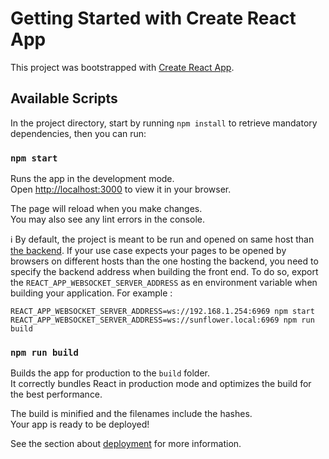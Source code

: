 # Getting Started with Create React App

This project was bootstrapped with [Create React App](https://github.com/facebook/create-react-app).

## Available Scripts

In the project directory, start by running `npm install` to retrieve mandatory dependencies, then you can run:

### `npm start`

Runs the app in the development mode.\
Open [http://localhost:3000](http://localhost:3000) to view it in your browser.

The page will reload when you make changes.\
You may also see any lint errors in the console.

:information_source: By default, the project is meant to be run and opened on same host than [the backend](https://github.com/ratchet34/blindtest-reforged-back). If your use case expects your pages to be opened by browsers on different hosts than the one hosting the backend, you need to specify the backend address  when building the front end. To do so, export the `REACT_APP_WEBSOCKET_SERVER_ADDRESS` as en environment variable when building your application. For example : 
```
REACT_APP_WEBSOCKET_SERVER_ADDRESS=ws://192.168.1.254:6969 npm start
REACT_APP_WEBSOCKET_SERVER_ADDRESS=ws://sunflower.local:6969 npm run build
```

### `npm run build`

Builds the app for production to the `build` folder.\
It correctly bundles React in production mode and optimizes the build for the best performance.

The build is minified and the filenames include the hashes.\
Your app is ready to be deployed!

See the section about [deployment](https://facebook.github.io/create-react-app/docs/deployment) for more information.
